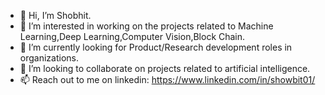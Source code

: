 - 👋 Hi, I’m Shobhit.
- 👀 I’m interested in working on the projects related to Machine Learning,Deep Learning,Computer Vision,Block Chain.
- 🌱 I’m currently looking for Product/Research development roles in organizations.
- 💞️ I’m looking to collaborate on projects related to artificial intelligence.
- 📫 Reach out to me on linkedin: https://www.linkedin.com/in/showbit01/

<!---
showbit01/showbit01 is a ✨ special ✨ repository because its `README.md` (this file) appears on your GitHub profile.
You can click the Preview link to take a look at your changes.
--->
